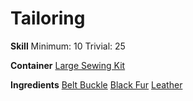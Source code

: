 <!-- TITLE: Black Fur Belt -->
<!-- SUBTITLE: A stylish belt made of black fur -->

# Tailoring
**Skill**
Minimum: 10
Trivial: 25

**Container**
[Large Sewing Kit](large-sewing-kit)

**Ingredients**
[Belt Buckle](belt-buckle)
[Black Fur](black-fur)
[Leather](leather)